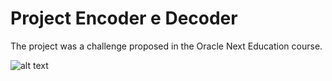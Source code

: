 # Project Encoder e Decoder

  The project was a challenge proposed in the Oracle Next Education course.

  ![alt text](https://github.com/ibsenmiguel/encoderDecoder/blob/1d75ff541c955d4712a73e7a871dbb7bb7262618/imagens/capaReadme.jpg)
